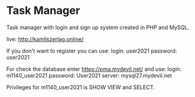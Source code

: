 # Task Manager

Task manager with login and sign up system created in PHP and MySQL.

live: http://kamilszerlag.online/

If you don't want to register you can use:
login: user2021
password: user2021

For check the database enter https://pma.mydevil.net/ and use:
login: m1140_user2021
password: User2021
server: mysql27.mydevil.net

Privileges for m1140_user2021 is SHOW VIEW and SELECT.

